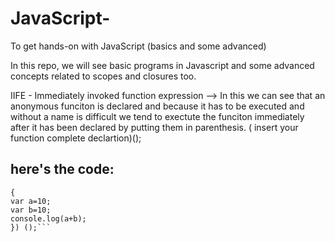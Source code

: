 # JavaScript-
To get hands-on with JavaScript (basics and some advanced)

In this repo, we will see basic programs in Javascript and some advanced concepts related to scopes and closures too. 

IIFE - Immediately invoked function expression --> In this we can see that an anonymous funciton is declared and because it has to be executed and without a name is difficult we tend to exectute the funciton immediately after it has been declared by putting them in parenthesis. ( insert your function complete declartion)();
## here's the code:

```(function ()
{
var a=10;
var b=10;
console.log(a+b);
}) ();```

